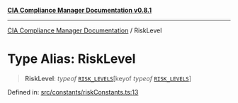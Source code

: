 [**CIA Compliance Manager Documentation v0.8.1**](../README.md)

***

[CIA Compliance Manager Documentation](../globals.md) / RiskLevel

# Type Alias: RiskLevel

> **RiskLevel**: *typeof* [`RISK_LEVELS`](../variables/RISK_LEVELS.md)\[keyof *typeof* [`RISK_LEVELS`](../variables/RISK_LEVELS.md)\]

Defined in: [src/constants/riskConstants.ts:13](https://github.com/Hack23/cia-compliance-manager/blob/aea527f1006de96602c10bb201453301cffe7b07/src/constants/riskConstants.ts#L13)
